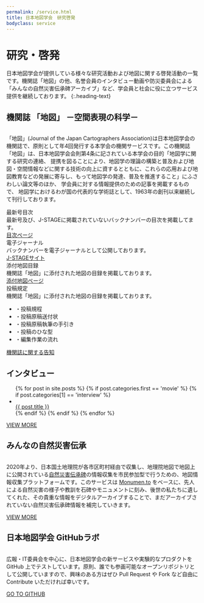 ```yaml
---
permalink: /service.html
title: 日本地図学会　研究啓発
bodyclass: service
---
```


# 研究・啓発
日本地図学会が提供している様々な研究活動および地図に関する啓発活動の一覧です。機関誌「地図」の他、名誉会員のインタビュー動画や防災委員会による「みんなの自然災害伝承碑アーカイブ」など、学会員と社会に役に立つサービス提供を継続しております。
{:.heading-text}

<div class="top-section" data-hash-target="#Journal-of-the-Japan-Cartographers-Association">
  <h2>機関誌 「地図」 －空間表現の科学－</h2>
  <div class="thumb-row">
    <div class="image-col"><img src="{{ site.baseurl }}/assets/img/service/thumb_book_01.jpeg" class="w-100" alt=""></div>
    <div class="main-col">
      <p class="heading-text">「地図」(Journal of the Japan Cartographers Association)は日本地図学会の機関誌で、原則として年4回発行する本学会の機関サービスです。この機関誌「地図」は、日本地図学会会則第4条に記されている本学会の目的「地図学に関する研究の連絡、 提携を図ることにより、地図学の理論の構築と普及および地図・空間情報などに関する技術の向上に資するとともに、これらの応用および地図教育などの発展に寄与し、もって地図学の発達、普及を推進すること」にふさわしい論文等のほか、 学会員に対する情報提供のための記事を掲載するもので、 地図学におけるわが国の代表的な学術誌として、1963年の創刊以来継続して刊行しております。</p>
    </div>
  </div>
  <div class="top-menus">
    <div class="menu-box">
      <div class="menu-box-inner">
        <div class="menu-title">最新号目次</div>
        <div class="menu-text">最新号及び、J-STAGEに掲載されていないバックナンバーの目次を掲載してます。</div>
        <div class="menu-button">
          <div class="d-grid">
            <a href="{{'/latestjournal.html' | relative_url}}" class="btn btn-default btn-arrow-right">目次ページ</a>
          </div>
        </div>
      </div>
    </div>
    <div class="menu-box">
      <div class="menu-box-inner">
        <div class="menu-title">電子ジャーナル</div>
        <div class="menu-text">バックナンバーを電子ジャーナルとして公開しております。</div>
        <div class="menu-button">
          <div class="d-grid">
            <a href="https://www.jstage.jst.go.jp/browse/jjca/-char/ja" target="_blank" class="btn btn-default btn-arrow-right">J-STAGEサイト</a>
          </div>
        </div>
      </div>
    </div>
    <div class="menu-box">
      <div class="menu-box-inner">
        <div class="menu-title">添付地図目録</div>
        <div class="menu-text">機関誌「地図」に添付された地図の目録を掲載しております。</div>
        <div class="menu-button">
          <div class="d-grid">
            <a href="{{'/attachedmaps.html' | relative_url}}" class="btn btn-default btn-arrow-right">添付地図ページ</a>
          </div>
        </div>
      </div>
    </div>
    <div class="menu-box">
      <div class="menu-box-inner">
        <div class="menu-title">投稿規定</div>
        <div class="menu-text">機関誌「地図」に添付された地図の目録を掲載しております。</div>
        <ul class="menu-links">
          <li data-parent-active>・<span class="text">投稿規程</span><a href="{{'/archive/file/journal/toukoukitei.pdf' | relative_url}}"><span class="icon-pdf"></span></a></li>
          <li data-parent-active>・<span class="text">投稿原稿送付状</span><a href="{{'/archive/file/journal/soufuzyou.xlsx' | relative_url}}"><!--<span class="icon-pdf"></span>--></a><!--<a href="{{'/archive/file/journal/soufuzyou.doc' | relative_url}}"><span class="icon-doc"></span></a>--></li>
          <li data-parent-active>・<span class="text">投稿原稿執筆の手引き</span><a href="{{'/archive/file/journal/genkou_tebiki.pdf' | relative_url}}"><span class="icon-pdf"></span></a></li>
          <li data-parent-active>・<span class="text">投稿のひな型</span><a href="{{'/archive/file/journal/toukou_hinagata.pdf' | relative_url}}"><span class="icon-pdf"></span></a><a href="{{'/archive/file/journal/toukou_hinagata.docx' | relative_url}}"><span class="icon-doc"></span></a></li>
          <li data-parent-active>・<span class="text">編集作業の流れ</span><a href="{{'/archive/file/journal/flow.pdf' | relative_url}}"><span class="icon-pdf"></span></a></li>
        </ul>
      </div>
    </div>
  </div>
  <div class="d-grid col-md-16 mx-auto my-5">
    <a href="{{'journal.html' | relative_url}}" class="btn btn-default btn-lg btn-arrow-right">機関誌に関する告知</a>
  </div>
</div>


<div class="top-section">
  <h2>インタビュー</h2>
  <ul class="interview-list colomun-3">
    {% for post in site.posts %}
      {% if post.categories.first == 'movie' %}
      {% if post.categories[1] == 'interview' %}
      <li>
        <a href="{{ post.movie }}" target="_blank">
          <div class="thumb"><img src="{{ site.baseurl }}{{ post.thumbnail }}" class="w-100" alt=""></div>
          <div class="title">{{ post.title }}</div>
        </a>
      </li>
      {% endif %}
      {% endif %}
    {% endfor %}
  </ul>
  <div class="back-to-top">
    <a href="{{'/interview.html' | relative_url}}">VIEW MORE</a>
  </div>
</div>


<div class="top-section">
  <h2>みんなの自然災害伝承</h2>
  <div class="thumb-row">
    <div class="image-col"><img src="{{ site.baseurl }}/assets/img/service/thumb_monumento.png" class="w-100" alt=""></div>
    <div class="main-col">
      <p class="heading-text">2020年より、日本国土地理院が各市区町村経由で収集し、地理院地図で地図上に公開されている<a href="https://www.gsi.go.jp/bousaichiri/denshouhi.html" target="_blank">自然災害伝承碑</a>の情報収集を市民参加型で行うための、地図情報収集プラットフォームです。このサービスは <a href="https://monumen.to/" target="_blank">Monumen.to</a> をベースに、先人による自然災害の様子や教訓を石碑やモニュメントに刻み、後世の私たちに遺してくれた、その貴重な情報をデジタルアーカイブすることで、まだアーカイブされていない自然災害伝承碑情報を補完していきます。</p>
      <div class="back-to-top">
        <a href="{{'/monumento.html' | relative_url}}">VIEW MORE</a>
      </div>
    </div>
  </div>
</div>


<div class="top-section">
  <h2>日本地図学会 GitHubラボ</h2>
  <div class="thumb-row">
    <div class="image-col"><img src="{{ site.baseurl }}/assets/img/service/thumb_github.png" class="w-100" alt=""></div>
    <div class="main-col">
      <p class="heading-text">広報・IT委員会を中心に、日本地図学会の新サービスや実験的なプロダクトを GitHub 上でテストしています。原則、誰でも参画可能なオープンリポジトリとして公開していますので、興味のある方はぜひ Pull Request や Fork など自由に Contribute いただければ幸いです。</p>
      <div class="back-to-top">
        <a href="https://github.com/japancartographersassociation" target="_blank">GO TO GITHUB</a>
      </div>
    </div>
  </div>
  <div class="button-discord">
    <a href="https://github.com/japancartographersassociation" target="_blank"><img src="{{ site.baseurl }}/assets/img/main/btn_github.svg" class="w-100" alt=""></a>
  </div>
</div>
